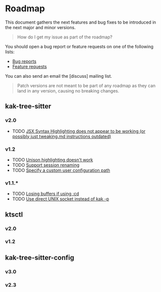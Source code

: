 # Roadmap

This document gathers the next features and bug fixes to be introduced in the
next major and minor versions.

> How do I get my issue as part of the roadmap?

You should open a bug report or feature requests on one of the following lists:

- [Bug reports]
- [Feature requests]

You can also send an email the [discuss] mailing list.

> Patch versions are not meant to be part of any roadmap as they can land in
> any version, causing no breaking changes.

## kak-tree-sitter

### v2.0

- TODO [JSX Syntax Highlighting does not appear to be working (or possibly just tweaking.md instructions outdated)](https://todo.sr.ht/~hadronized/kak-tree-sitter-bugs/18)

### v1.2

- TODO [Unison highlighting doesn't work](https://todo.sr.ht/~hadronized/kak-tree-sitter-bugs/17)
- TODO [Support session renaming](https://todo.sr.ht/~hadronized/kak-tree-sitter-features/9)
- TODO [Specify a custom user configuration path](https://todo.sr.ht/~hadronized/kak-tree-sitter-features/20)

### v1.1.*

- TODO [Losing buffers if using :cd](https://todo.sr.ht/~hadronized/kak-tree-sitter-bugs/16)
- TODO [Use direct UNIX socket instead of kak -p](https://todo.sr.ht/~hadronized/kak-tree-sitter-features/4)

## ktsctl

### v2.0

### v1.2

## kak-tree-sitter-config

### v3.0

### v2.3

[Bug reports]: https://todo.sr.ht/~hadronized/kak-tree-sitter-bugs
[Feature requests]: https://todo.sr.ht/~hadronized/kak-tree-sitter-features
